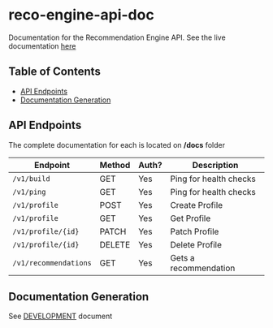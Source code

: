 # reco-engine-api-doc

Documentation for the Recommendation Engine API. See the live documentation [here](https://dive-tv.github.io/reco-engine-api-doc/)

## Table of Contents

* [API Endpoints](#api-endpoints)
* [Documentation Generation](#documentation-generation)

## API Endpoints

The complete documentation for each is located on __/docs__ folder

<!-- markdown-swagger -->
 Endpoint              | Method | Auth? | Description           
 --------------------- | ------ | ----- | ----------------------
 `/v1/build`           | GET    | Yes   | Ping for health checks
 `/v1/ping`            | GET    | Yes   | Ping for health checks
 `/v1/profile`         | POST   | Yes   | Create Profile        
 `/v1/profile`         | GET    | Yes   | Get Profile           
 `/v1/profile/{id}`    | PATCH  | Yes   | Patch Profile         
 `/v1/profile/{id}`    | DELETE | Yes   | Delete Profile        
 `/v1/recommendations` | GET    | Yes   | Gets a recommendation 
<!-- /markdown-swagger -->

## Documentation Generation

See [DEVELOPMENT](./DEVELOPMENT.md) document